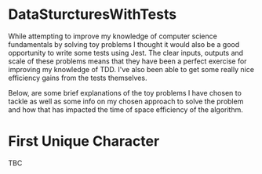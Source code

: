 # DataSturcturesWithTests

While attempting to improve my knowledge of computer science fundamentals by solving toy problems I thought it would also be a good opportunity to write some tests using Jest. The clear inputs, outputs and scale of these problems means that they have been a perfect exercise for improving my knowledge of TDD. I've also been able to get some really nice efficiency gains from the tests themselves.

Below, are some brief explanations of the toy problems I have chosen to tackle as well as some info on my chosen approach to solve the problem and how that has impacted the time of space efficiency of the algorithm.

# First Unique Character

TBC

